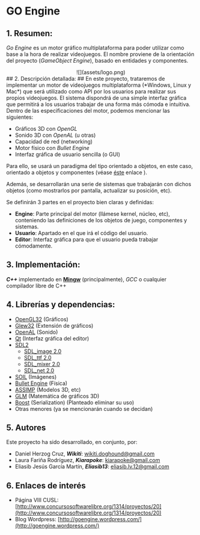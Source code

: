 # GO Engine

## 1. Resumen: ##
*Go Engine* es un motor gráfico multiplataforma para poder utilizar como base a la hora de realizar videojuegos. El nombre proviene de la orientación del proyecto (*GameObject Engine*), basado en entidades y componentes.

<div align="center">
![](assets/logo.png)

<div align="left">
## 2. Descripción detallada: ##
En este proyecto, trataremos de implementar un motor de videojuegos multiplataforma (*Windows, Linux y Mac*) que será utilizado como API por los usuarios para realizar sus propios videojuegos.
El sistema dispondrá de una simple interfaz gráfica que permitirá a los usuarios trabajar de una forma más cómoda e intuitiva.
Dentro de las especificaciones del motor, podemos mencionar las siguientes:

- Gráficos 3D con *OpenGL*
- Sonido 3D con *OpenAL* (u otras)
- Capacidad de red (networking)
- Motor físico con *Bullet Engine*
- Interfaz gráfica de usuario sencilla (o GUI)

Para ello, se usará un paradigma del tipo orientado a objetos, en este caso, orientado a objetos y componentes (véase [éste](http://www.genbetadev.com/programacion-de-videojuegos/diseno-de-videojuegos-orientado-a-entidades-y-componentes "éste") enlace ).

Además, se desarrollarán una serie de sistemas que trabajarán con dichos objetos (como mostrarlos por pantalla, actualizar su posición, etc).

Se definirán 3 partes en el proyecto bien claras y definidas:

- **Engine**: Parte principal del motor (llámese kernel, núcleo, etc), conteniendo las definiciones de los objetos de juego, componentes y sistemas.
- **Usuario**: Apartado en el que irá el código del usuario.
- **Editor**: Interfaz gráfica para que el usuario pueda trabajar cómodamente.

## 3. Implementación: ##
***C++*** implementado en [**Mingw**](http://www.mingw.org/) (principalmente), *GCC* o cualquier compilador libre de C++

## 4. Librerías y dependencias: ##
- [OpenGL32](http://www.opengl.org/ "OpenGL32") (Gráficos) 
- [Glew32](http://glew.sourceforge.net/ "glew32") (Extensión de gráficos) 
- [OpenAL](http://kcat.strangesoft.net/openal.html "OpenAL") (Sonido)
- [Qt](http://qt-project.org/ "Qt") (Interfaz gráfica del editor)
- [SDL2](http://www.libsdl.org/ "SDL2")
	- [SDL_image 2.0](http://www.libsdl.org/projects/SDL_image/ "SDL_image 2.0")
	- [SDL_ttf 2.0](http://www.libsdl.org/projects/SDL_ttf/ "SDL_ttf 2.0")
	- [SDL_mixer 2.0	](http://www.libsdl.org/projects/SDL_mixer/ "SDL_mixer 2.0")
	- [SDL_net 2.0](	http://www.libsdl.org/projects/SDL_net/ "SDL_net 2.0")
- [SOIL](http://www.opengl.org/wiki/Image_Libraries "SOIL") (Imágenes)
- [Bullet Engine](http://bulletphysics.org/wordpress/ "Bullet Engine") (Física)
- [ASSIMP](http://assimp.sourceforge.net/ "ASSIMP") (Modelos 3D, etc)
- [GLM](http://glm.g-truc.net/ "GL Maths") (Matemática de gráficos 3D)
- [Boost](http://www.boost.org/ "Boost") (Serialization) (Planteado eliminar su uso)
- Otras menores (ya se mencionarán cuando se decidan)


## 5. Autores ##

Este proyecto ha sido desarrollado, en conjunto, por:

- Daniel Herzog Cruz, ***Wikiti***: [wikiti.doghound@gmail.com](mailto:wikiti.doghound@gmail.com)
- Laura Fariña Rodríguez, ***Kiarapoke***: [kiarapoke@gmail.com](mailto:kiarapoke@gmail.com)
- Eliasib Jesús García Martín, ***Eliasib13***: [eliasib.lv.12@gmail.com](mailto:eliasib.lv13@gmail.com)


## 6. Enlaces de interés ##

- Página VIII CUSL: [http://www.concursosoftwarelibre.org/1314/proyectos/20](http://www.concursosoftwarelibre.org/1314/proyectos/20)
- Blog Wordpress: [http://goengine.wordpress.com/](http://goengine.wordpress.com/)